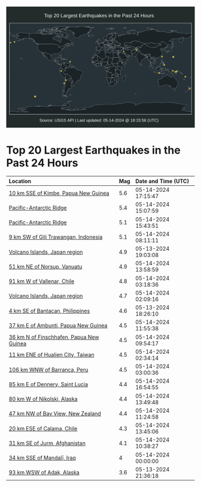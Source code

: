 ![Map](./map.png)

# Top 20 Largest Earthquakes in the Past 24 Hours

| Location | Mag | Date and Time (UTC) |
|:---|:---|:---|
| [10 km SSE of Kimbe, Papua New Guinea](https://earthquake.usgs.gov/earthquakes/eventpage/us6000myk7) | 5.6 | 05-14-2024 17:15:47 |
| [Pacific-Antarctic Ridge](https://earthquake.usgs.gov/earthquakes/eventpage/us6000myih) | 5.4 | 05-14-2024 15:07:59 |
| [Pacific-Antarctic Ridge](https://earthquake.usgs.gov/earthquakes/eventpage/us6000myjs) | 5.1 | 05-14-2024 15:43:51 |
| [9 km SW of Gili Trawangan, Indonesia](https://earthquake.usgs.gov/earthquakes/eventpage/us6000mygm) | 5.1 | 05-14-2024 08:11:11 |
| [Volcano Islands, Japan region](https://earthquake.usgs.gov/earthquakes/eventpage/us6000mycb) | 4.9 | 05-13-2024 19:03:08 |
| [51 km NE of Norsup, Vanuatu](https://earthquake.usgs.gov/earthquakes/eventpage/us6000myia) | 4.9 | 05-14-2024 13:58:59 |
| [91 km W of Vallenar, Chile](https://earthquake.usgs.gov/earthquakes/eventpage/us6000myfh) | 4.8 | 05-14-2024 03:18:36 |
| [Volcano Islands, Japan region](https://earthquake.usgs.gov/earthquakes/eventpage/us6000myfc) | 4.7 | 05-14-2024 02:09:16 |
| [4 km SE of Bantacan, Philippines](https://earthquake.usgs.gov/earthquakes/eventpage/us6000mybt) | 4.6 | 05-13-2024 18:26:10 |
| [37 km E of Ambunti, Papua New Guinea](https://earthquake.usgs.gov/earthquakes/eventpage/us6000myi0) | 4.5 | 05-14-2024 11:55:38 |
| [36 km N of Finschhafen, Papua New Guinea](https://earthquake.usgs.gov/earthquakes/eventpage/us6000myh5) | 4.5 | 05-14-2024 09:54:17 |
| [11 km ENE of Hualien City, Taiwan](https://earthquake.usgs.gov/earthquakes/eventpage/us6000myf9) | 4.5 | 05-14-2024 02:34:14 |
| [106 km WNW of Barranca, Peru](https://earthquake.usgs.gov/earthquakes/eventpage/us6000myff) | 4.5 | 05-14-2024 03:00:36 |
| [85 km E of Dennery, Saint Lucia](https://earthquake.usgs.gov/earthquakes/eventpage/us6000myk3) | 4.4 | 05-14-2024 16:54:55 |
| [80 km W of Nikolski, Alaska](https://earthquake.usgs.gov/earthquakes/eventpage/ak02467hl3dg) | 4.4 | 05-14-2024 13:49:48 |
| [47 km NW of Bay View, New Zealand](https://earthquake.usgs.gov/earthquakes/eventpage/us6000myhx) | 4.4 | 05-14-2024 11:24:58 |
| [20 km ESE of Calama, Chile](https://earthquake.usgs.gov/earthquakes/eventpage/us6000myi7) | 4.3 | 05-14-2024 13:45:06 |
| [31 km SE of Jurm, Afghanistan](https://earthquake.usgs.gov/earthquakes/eventpage/us6000myhl) | 4.1 | 05-14-2024 10:38:27 |
| [34 km SSE of Mandalī, Iraq](https://earthquake.usgs.gov/earthquakes/eventpage/us6000myej) | 4 | 05-14-2024 00:00:00 |
| [93 km WSW of Adak, Alaska](https://earthquake.usgs.gov/earthquakes/eventpage/us6000mydv) | 3.6 | 05-13-2024 21:36:18 |
